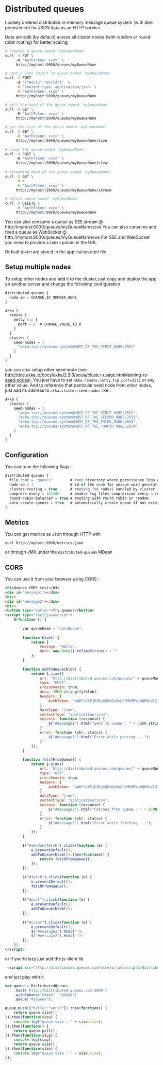 Distributed queues
=================================

Loosely ordered distributed in-memory message queue system (with disk persistence) for JSON data as an HTTP service.

Data are split (by default) across all cluster nodes (with random or round robin routing) for better scaling. 

```sh
# creates a queue named 'myQueueName'
curl -X PUT \  
     -H 'AuthToken: xxxx' \
     http://myhost:9000/queues/myQueueName 

# post a json object on queue named 'myQueueName'
curl -X POST 
     -d '{"Hello":"World"}'  \
     -H 'Content-type: application/json' \
     -H 'AuthToken: xxxx' \ 
     http://myhost:9000/queues/myQueueName 

# poll the head of the queue named 'myQueueName'
curl -X GET \   
     -H 'AuthToken: xxxx' \
     http://myhost:9000/queues/myQueueName

# get the size of the queue named 'myQueueName'
curl -X GET \
     -H 'AuthToken: xxxx' \
     http://myhost:9000/queues/myQueueName/size 

# clear the queue named 'myQueueName'
curl -X POST \  
     -H 'AuthToken: xxxx' \
     http://myhost:9000/queues/myQueueName/clear
     
# streaming head of the queue named 'myQueueName'
curl -X GET \
     -N \
     -H 'AuthToken: xxxx' \
     http://myhost:9000/queues/myQueueName/stream

# delete queue named 'myQueueName'
curl -X DELETE \
     -H 'AuthToken: xxxx' \
     http://myhost:9000/queues/myQueueName 

```

You can also consume a queue as SSE stream @ http://myhost:9000/queues/myQueueName/sse
You can also consume and feed a queue as WebSocket @ http://myhost:9000/queues/myQueueName/ws
For SSE and WebSocket you need to provide a `token` param in the URL.

Default token are stored in the application.conf file.

Setup multiple nodes
--------------------

To setup other nodes and add it to the cluster, just copy and deploy the app on another server and change the following configuration

```javascript
distributed-queues {
  node-id = CHANGE_ID_NUMBER_HERE 
}

akka {
  remote {
    netty.tcp {
      port = 0  # CHANGE_VALUE_TO_0
    }
  }
  cluster {
    seed-nodes = [
      "akka.tcp://queues-system@HOST_OF_THE_FIRST_NODE:2551"
    ]
  }
}
```

you can also setup other seed node (see http://doc.akka.io/docs/akka/2.3.3/scala/cluster-usage.html#joining-to-seed-nodes).
You just have to set `akka.remote.netty.tcp.port=2551` or any other value. And to reference that particular seed node 
from other nodes, just add its address to `akka.cluster.seed-nodes` like :

```javascript
akka {
  cluster {
    seed-nodes = [
      "akka.tcp://queues-system@HOST_OF_THE_FIRST_NODE:2551",
      "akka.tcp://queues-system@HOST_OF_THE_SECOND_NODE:2552",
      "akka.tcp://queues-system@HOST_OF_THE_THIRD_NODE:2553",
      "akka.tcp://queues-system@HOST_OF_THE_FOURTH_NODE:2554"
    ]
  }
}
```

Configuration
-------------

You can tune the following flags :

```javascript
distributed-queues {
  file-root = "queues"        # root directory where persistence logs are stored
  node-id = 1                 # id of the node for unique uuid generation in the cluster
  cluster-routing = true      # routing (to nodes) handled by cluster
  compress-every = 102400     # enable log files compression every n read operation
  round-robin-balancer = true # routing with round robin or random
  auto-create-queues = true   # automatically create queue if not exists
}
```

Metrics
----------

You can get metrics as Json through HTTP with 

```
curl http://myhost:9000/metrics.json
```

or through JMX under the `distributed-queues` MBean

CORS
------

You can use it from your browser using CORS :

```html
<h3>Queues CORS test</h3>
<div id="message1"></div>
<br/>
<div id="message2"></div>
<br/>
<button type="button">Try queues</button>
<script type="text/javascript">
    $(function () {
    
        var queueName = "corsQueue";
    
        function blob() {
            return {
                message: "Hello",
                date: new Date().toTimeString() + ""
            };
        }
    
        function addToQueue(blob) {
            return $.ajax({
                url: "http://distributed.queues.com/queues/" + queueName,
                type: "POST",
                crossDomain: true,
                data: JSON.stringify(blob),
                headers: {
                    AuthToken: "oWOYldXFjEZ6qXGRdQuEeLFSMh9MYcbQK9UVI21TRcLotnAVvMWjl6VEvAzIOixd"
                },
                dataType: "json",
                contentType: "application/json",
                success: function (response) {
                    $("#message1").html("Sent to queue : " + JSON.stringify(blob) + ", with correlation id : " + JSON.stringify(response));
                },
                error: function (xhr, status) {
                    $("#message1").html("Error while posting ...");
                }
            });
        }
    
        function fetchFromQueue() {
            return $.ajax({
                url: "http://distributed.queues.com/queues/" + queueName,
                type: "GET",
                crossDomain: true,
                headers: {
                    AuthToken: "oWOYldXFjEZ6qXGRdQuEeLFSMh9MYcbQK9UVI21TRcLotnAVvMWjl6VEvAzIOixd"
                },
                dataType: "json",
                contentType: "application/json",
                success: function (response) {
                    $("#message2").html("Fetched from queue : " + JSON.stringify(response));
                },
                error: function (xhr, status) {
                    $("#message2").html("Error while fetching ...");
                }
            });
        }
    
        $("#sendandfetch").click(function (e) {
            e.preventDefault();
            addToQueue(blob()).then(function() {
                return fetchFromQueue();
            });
        });
    
        $("#fetch").click(function (e) {
            e.preventDefault();
            fetchFromQueue();
        });
    
        $("#post").click(function (e) {
            e.preventDefault();
            addToQueue(blob());
        });
    
        $("#clear").click(function (e) {
            e.preventDefault();
            $("#message1").html('');
            $("#message2").html('');
        });
    });
</script>
```

or if you're lazy just add the js client lib 

```html
 <script src="http://distributed.queues.com/assets/javascripts/distributed-queues.js" type="text/javascript"></script>
```

and just play with it 

```javascript
var queue = DistributedQueues
    .host('http://distributed.queues.com:9000')
    .withTokens("XXXXX", "XXXXX")
    .queue("myqueue");

queue.push({"hello":"world"}).then(function() {
    return queue.size();
}).then(function(size) {
    console.log("queue size : " + size.size);
}).then(function() {
    return queue.poll();
}).then(function(slug) {
    console.log(slug);
    return queue.size();
}).then(function(size) {
    console.log("queue size : " + size.size);
});
```




